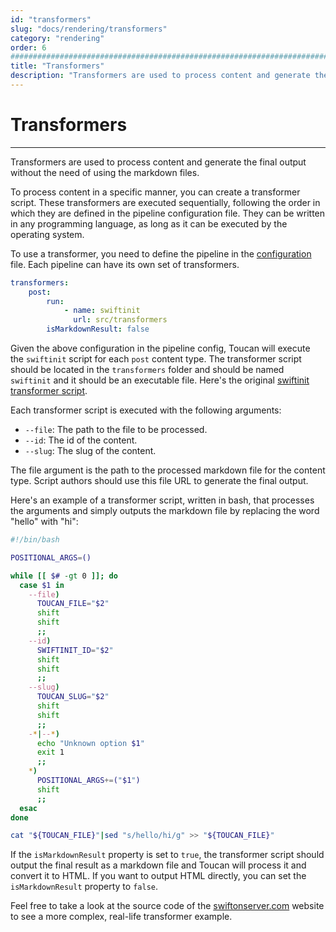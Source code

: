 ```yaml
---
id: "transformers"
slug: "docs/rendering/transformers"
category: "rendering"
order: 6
################################################################################
title: "Transformers"
description: "Transformers are used to process content and generate the final output"
---
```


# Transformers
---

Transformers are used to process content and generate the final output without the need of using the markdown files.

To process content in a specific manner, you can create a transformer script. These transformers are executed sequentially, following the order in which they are defined in the pipeline configuration file. They can be written in any programming language, as long as it can be executed by the operating system.

To use a transformer, you need to define the pipeline in the [configuration](/docs/rendering/pipelines/) file. Each pipeline can have its own set of transformers.

```yaml
transformers:
    post:
        run:
            - name: swiftinit
              url: src/transformers
        isMarkdownResult: false
```

Given the above configuration in the pipeline config, Toucan will execute the `swiftinit` script for each `post` content type. The transformer script should be located in the `transformers` folder and should be named `swiftinit` and it should be an executable file. Here's the original [swiftinit transformer script](https://github.com/swift-on-server/site/blob/main/src/transformers/swiftinit).

Each transformer script is executed with the following arguments:

- `--file`: The path to the file to be processed.
- `--id`: The id of the content.
- `--slug`: The slug of the content.

The file argument is the path to the processed markdown file for the content type. Script authors should use this file URL to generate the final output.

Here's an example of a transformer script, written in bash, that processes the arguments and simply outputs the markdown file by replacing the word "hello" with "hi":

```bash
#!/bin/bash

POSITIONAL_ARGS=()

while [[ $# -gt 0 ]]; do
  case $1 in
    --file)
      TOUCAN_FILE="$2"
      shift
      shift
      ;;
    --id)
      SWIFTINIT_ID="$2"
      shift
      shift
      ;;
    --slug)
      TOUCAN_SLUG="$2"
      shift
      shift
      ;;
    -*|--*)
      echo "Unknown option $1"
      exit 1
      ;;
    *)
      POSITIONAL_ARGS+=("$1")
      shift
      ;;
  esac
done

cat "${TOUCAN_FILE}"|sed "s/hello/hi/g" >> "${TOUCAN_FILE}"
```

If the `isMarkdownResult` property is set to `true`, the transformer script should output the final result as a markdown file and Toucan will process it and convert it to HTML. If you want to output HTML directly, you can set the `isMarkdownResult` property to `false`.

Feel free to take a look at the source code of the [swiftonserver.com](https://github.com/swift-on-server/site) website to see a more complex, real-life transformer example.
